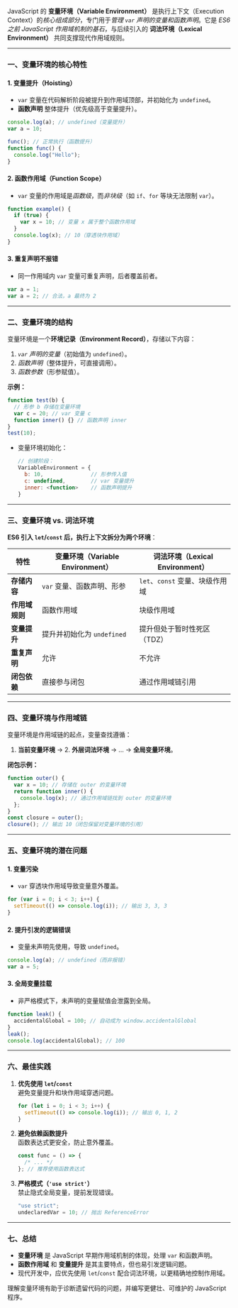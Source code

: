 JavaScript 的 **变量环境（Variable Environment）** 是执行上下文（Execution Context）的*核心组成部分*，专门用于*管理 `var` 声明的变量和函数声明*。它是 _ES6 之前 JavaScript 作用域机制的基石_，与后续引入的 **词法环境（Lexical Environment）** 共同支撑现代作用域规则。

---

### 一、变量环境的核心特性

#### 1. 变量提升（Hoisting）

- `var` 变量在代码解析阶段被提升到作用域顶部，并初始化为 `undefined`。
- **函数声明** 整体提升（优先级高于变量提升）。

```javascript
console.log(a); // undefined（变量提升）
var a = 10;

func(); // 正常执行（函数提升）
function func() {
  console.log("Hello");
}
```

#### 2. 函数作用域（Function Scope）

- `var` 变量的作用域是*函数级*，而*非块级*（如 `if`、`for` 等块无法限制 `var`）。

```javascript
function example() {
  if (true) {
    var x = 10; // 变量 x 属于整个函数作用域
  }
  console.log(x); // 10（穿透块作用域）
}
```

#### 3. 重复声明不报错

- 同一作用域内 `var` 变量可重复声明，后者覆盖前者。

```javascript
var a = 1;
var a = 2; // 合法，a 最终为 2
```

---

### 二、变量环境的结构

变量环境是一个**环境记录（Environment Record）**，存储以下内容：

1. _`var` 声明的变量_（初始值为 `undefined`）。
2. _函数声明_（整体提升，可直接调用）。
3. _函数参数_（形参赋值）。

**示例：**

```javascript
function test(b) {
  // 形参 b 存储在变量环境
  var c = 20; // var 变量 c
  function inner() {} // 函数声明 inner
}
test(10);
```

- 变量环境初始化：
  ```javascript
  // 创建阶段：
  VariableEnvironment = {
    b: 10,               // 形参传入值
    c: undefined,        // var 变量提升
    inner: <function>    // 函数声明提升
  }
  ```

---

### 三、变量环境 vs. 词法环境

**ES6 引入 `let`/`const` 后，执行上下文拆分为两个环境**：

| **特性**       | 变量环境（Variable Environment） | 词法环境（Lexical Environment） |
| -------------- | -------------------------------- | ------------------------------- |
| **存储内容**   | `var` 变量、函数声明、形参       | `let`、`const` 变量、块级作用域 |
| **作用域规则** | 函数作用域                       | 块级作用域                      |
| **变量提升**   | 提升并初始化为 `undefined`       | 提升但处于暂时性死区（TDZ）     |
| **重复声明**   | 允许                             | 不允许                          |
| **闭包依赖**   | 直接参与闭包                     | 通过作用域链引用                |

---

### 四、变量环境与作用域链

变量环境是作用域链的起点，变量查找遵循：

1. **当前变量环境** → 2. **外层词法环境** → ... → **全局变量环境**。

**闭包示例：**

```javascript
function outer() {
  var x = 10; // 存储在 outer 的变量环境
  return function inner() {
    console.log(x); // 通过作用域链找到 outer 的变量环境
  };
}
const closure = outer();
closure(); // 输出 10（闭包保留对变量环境的引用）
```

---

### 五、变量环境的潜在问题

#### 1. 变量污染

- `var` 穿透块作用域导致变量意外覆盖。

```javascript
for (var i = 0; i < 3; i++) {
  setTimeout(() => console.log(i)); // 输出 3, 3, 3
}
```

#### 2. 提升引发的逻辑错误

- 变量未声明先使用，导致 `undefined`。

```javascript
console.log(a); // undefined（而非报错）
var a = 5;
```

#### 3. 全局变量挂载

- 非严格模式下，未声明的变量赋值会泄露到全局。

```javascript
function leak() {
  accidentalGlobal = 100; // 自动成为 window.accidentalGlobal
}
leak();
console.log(accidentalGlobal); // 100
```

---

### 六、最佳实践

1. **优先使用 `let`/`const`**  
   避免变量提升和块作用域穿透问题。

   ```javascript
   for (let i = 0; i < 3; i++) {
     setTimeout(() => console.log(i)); // 输出 0, 1, 2
   }
   ```

2. **避免依赖函数提升**  
   函数表达式更安全，防止意外覆盖。

   ```javascript
   const func = () => {
     /* ... */
   }; // 推荐使用函数表达式
   ```

3. **严格模式（`'use strict'`）**  
   禁止隐式全局变量，提前发现错误。
   ```javascript
   "use strict";
   undeclaredVar = 10; // 抛出 ReferenceError
   ```

---

### 七、总结

- **变量环境** 是 JavaScript 早期作用域机制的体现，处理 `var` 和函数声明。
- **函数作用域** 和 **变量提升** 是其主要特点，但也易引发逻辑问题。
- 现代开发中，应优先使用 `let`/`const` 配合词法环境，以更精确地控制作用域。

理解变量环境有助于诊断遗留代码的问题，并编写更健壮、可维护的 JavaScript 程序。
